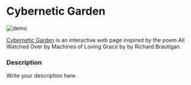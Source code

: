 # Cybernetic Garden

![demo](https://github.com/Qianqianye/iml400/blob/main/cybernetic-garden/asset/cybernetic-garden-demo.gif)

[Cybernetic Garden](http://qianqianye.github.io/iml400/cybernetic-garden/) is an interactive web page inspired by the poem All Watched Over by Machines of Loving Grace by by Richard Brautigan.

### Description

Write your description here.